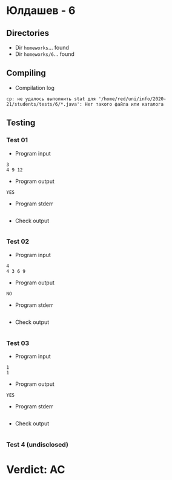 # Юлдашев - 6
## Directories
- Dir `homeworks`... found
- Dir `homeworks/6`... found
## Compiling
- Compilation log
```
cp: не удалось выполнить stat для '/home/red/uni/info/2020-21/students/tests/6/*.java': Нет такого файла или каталога

```
## Testing
### Test 01
- Program input
```
3
4 9 12

```
- Program output
```
YES

```
- Program stderr
```

```
- Check output
```

```
### Test 02
- Program input
```
4
4 3 6 9

```
- Program output
```
NO

```
- Program stderr
```

```
- Check output
```

```
### Test 03
- Program input
```
1
1

```
- Program output
```
YES

```
- Program stderr
```

```
- Check output
```

```
### Test 4 (undisclosed)
# Verdict: AC
